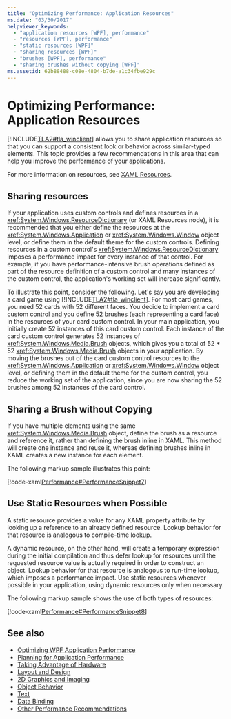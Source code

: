 ```yaml
---
title: "Optimizing Performance: Application Resources"
ms.date: "03/30/2017"
helpviewer_keywords: 
  - "application resources [WPF], performance"
  - "resources [WPF], performance"
  - "static resources [WPF]"
  - "sharing resources [WPF]"
  - "brushes [WPF], performance"
  - "sharing brushes without copying [WPF]"
ms.assetid: 62b88488-c08e-4804-b7de-a1c34fbe929c
---
```

# Optimizing Performance: Application Resources
[!INCLUDE[TLA2#tla_winclient](../../../includes/tla2sharptla-winclient-md.md)] allows you to share application resources so that you can support a consistent look or behavior across similar-typed elements. This topic provides a few recommendations in this area that can help you improve the performance of your applications.  
  
 For more information on resources, see [XAML Resources](/dotnet/desktop-wpf/fundamentals/xaml-resources-define).  
  
## Sharing resources  
 If your application uses custom controls and defines resources in a <xref:System.Windows.ResourceDictionary> (or XAML Resources node), it is recommended that you either define the resources at the <xref:System.Windows.Application> or <xref:System.Windows.Window> object level, or define them in the default theme for the custom controls. Defining resources in a custom control's <xref:System.Windows.ResourceDictionary> imposes a performance impact for every instance of that control. For example, if you have performance-intensive brush operations defined as part of the resource definition of a custom control and many instances of the custom control, the application's working set will increase significantly.  
  
 To illustrate this point, consider the following. Let's say you are developing a card game using [!INCLUDE[TLA2#tla_winclient](../../../includes/tla2sharptla-winclient-md.md)]. For most card games, you need 52 cards with 52 different faces. You decide to implement a card custom control and you define 52 brushes (each representing a card face) in the resources of your card custom control. In your main application, you initially create 52 instances of this card custom control. Each instance of the card custom control generates 52 instances of <xref:System.Windows.Media.Brush> objects, which gives you a total of 52 * 52 <xref:System.Windows.Media.Brush> objects in your application. By moving the brushes out of the card custom control resources to the <xref:System.Windows.Application> or <xref:System.Windows.Window> object level, or defining them in the default theme for the custom control, you reduce the working set of the application, since you are now sharing the 52 brushes among 52 instances of the card control.  
  
## Sharing a Brush without Copying  
 If you have multiple elements using the same <xref:System.Windows.Media.Brush> object, define the brush as a resource and reference it, rather than defining the brush inline in XAML. This method will create one instance and reuse it, whereas defining brushes inline in XAML creates a new instance for each element.  
  
 The following markup sample illustrates this point:  
  
 [!code-xaml[Performance#PerformanceSnippet7](~/samples/snippets/csharp/VS_Snippets_Wpf/Performance/CSharp/BrushResource.xaml#performancesnippet7)]  
  
## Use Static Resources when Possible  
 A static resource provides a value for any XAML property attribute by looking up a reference to an already defined resource. Lookup behavior for that resource is analogous to compile-time lookup.  
  
 A dynamic resource, on the other hand, will create a temporary expression during the initial compilation and thus defer lookup for resources until the requested resource value is actually required in order to construct an object. Lookup behavior for that resource is analogous to run-time lookup, which imposes a performance impact. Use static resources whenever possible in your application, using dynamic resources only when necessary.  
  
 The following markup sample shows the use of both types of resources:  
  
 [!code-xaml[Performance#PerformanceSnippet8](~/samples/snippets/csharp/VS_Snippets_Wpf/Performance/CSharp/DynamicResource.xaml#performancesnippet8)]  
  
## See also

- [Optimizing WPF Application Performance](optimizing-wpf-application-performance.md)
- [Planning for Application Performance](planning-for-application-performance.md)
- [Taking Advantage of Hardware](optimizing-performance-taking-advantage-of-hardware.md)
- [Layout and Design](optimizing-performance-layout-and-design.md)
- [2D Graphics and Imaging](optimizing-performance-2d-graphics-and-imaging.md)
- [Object Behavior](optimizing-performance-object-behavior.md)
- [Text](optimizing-performance-text.md)
- [Data Binding](optimizing-performance-data-binding.md)
- [Other Performance Recommendations](optimizing-performance-other-recommendations.md)
